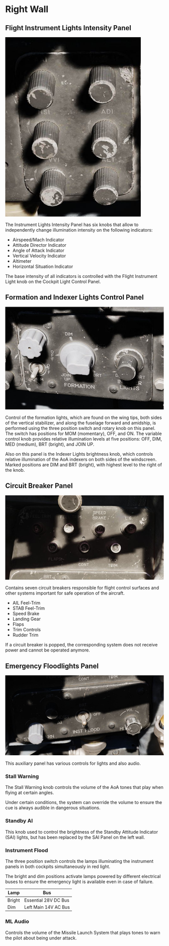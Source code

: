 # Right Wall

## Flight Instrument Lights Intensity Panel

![InsIntensity](../../../img/InsIntensity.jpg)

The Instrument Lights Intensity Panel has six knobs that allow to independently
change illumination intensity on the following indicators:

- Airspeed/Mach Indicator
- Attitude Director Indicator
- Angle of Attack Indicator
- Vertical Velocity Indicator
- Altimeter
- Horizontal Situation Indicator

The base intensity of all indicators is controlled with the Flight Instrument
Light knob on the Cockpit Light Control Panel.

## Formation and Indexer Lights Control Panel

![FormLights](../../../img/FormLights.jpg)

Control of the formation lights, which are found on the wing tips, both sides of
the vertical stabilizer, and along the fuselage forward and amidship, is
performed using the three position switch and rotary knob on this panel. The
switch has positions for MOM (momentary), OFF, and ON. The variable control knob
provides relative illumination levels at five positions: OFF, DIM, MED (medium),
BRT (bright), and JOIN UP.

Also on this panel is the Indexer Lights brightness knob, which controls
relative illumination of the AoA indexers on both sides of the windscreen.
Marked positions are DIM and BRT (bright), with highest level to the right of
the knob.

## Circuit Breaker Panel

![pilot_cb_panel](../../../img/pilot_cb_panel.jpg)

Contains seven circuit breakers responsible for flight control surfaces and
other systems important for safe operation of the aircraft.

- AIL Feel-Trim
- STAB Feel-Trim
- Speed Brake
- Landing Gear
- Flaps
- Trim Controls
- Rudder Trim

If a circuit breaker is popped, the corresponding system does not receive power
and cannot be operated anymore.

## Emergency Floodlights Panel

![PilFlood](../../../img/PilFlood.jpg)

This auxiliary panel has various controls for lights and also audio.

### Stall Warning

The Stall Warning knob controls the volume of the AoA tones that play when
flying at certain angles.

Under certain conditions, the system can override the volume to ensure the cue
is always audible in dangerous situations.

### Standby AI

This knob used to control the brightness of the Standby Attitude Indicator (SAI)
lights, but has been replaced by the SAI Panel on the left wall.

### Instrument Flood

The three position switch controls the lamps illuminating the instrument panels
in both cockpits simultaneously in red light.

The bright and dim positions activate lamps powered by different electrical
buses to ensure the emergency light is available even in case of failure.

| Lamp   | Bus                  |
| ------ | -------------------- |
| Bright | Essential 28V DC Bus |
| Dim    | Left Main 14V AC Bus |

### ML Audio

Controls the volume of the Missile Launch System that plays tones to warn the
pilot about being under attack.
